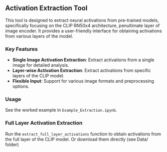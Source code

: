 ## Activation Extraction Tool

This tool is designed to extract neural activations from pre-trained models, specifically focusing on the CLIP RN50x4 architecture, penultimate layer of image encoder. It provides a user-friendly interface for obtaining activations from various layers of the model.

### Key Features
- **Single Image Activation Extraction**: Extract activations from a single image for detailed analysis.
- **Layer-wise Activation Extraction**: Extract activations from specific layers of the CLIP model.
- **Flexible Input**: Support for various image formats and preprocessing options.

### Usage

See the worked example in `Example_Extraction.ipynb`.

### Full Layer Activation Extraction

Run the `extract_full_layer_activations` function to obtain activations from the full layer of the CLIP model. Or download them directly (see Data/ folder) 

